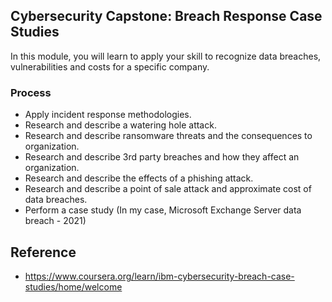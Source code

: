 ## Cybersecurity Capstone: Breach Response Case Studies
In this module, you will learn to apply your skill to recognize data breaches, vulnerabilities and costs for a specific company.

### Process
- Apply incident response methodologies.
- Research and describe a watering hole attack.
- Research and describe ransomware threats and the consequences to organization.
- Research and describe 3rd party breaches and how they affect an organization.
- Research and describe the effects of a phishing attack.
- Research and describe a point of sale attack and approximate cost of data breaches.
- Perform a case study (In my case, Microsoft Exchange Server data breach - 2021)

## Reference 
- https://www.coursera.org/learn/ibm-cybersecurity-breach-case-studies/home/welcome
